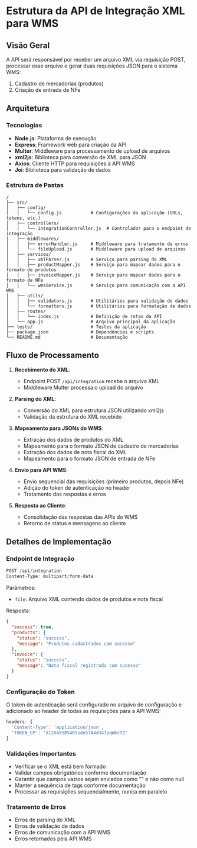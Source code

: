 # Estrutura da API de Integração XML para WMS

## Visão Geral
A API será responsável por receber um arquivo XML via requisição POST, processar esse arquivo e gerar duas requisições JSON para o sistema WMS:
1. Cadastro de mercadorias (produtos)
2. Criação de entrada de NFe

## Arquitetura

### Tecnologias
- **Node.js**: Plataforma de execução
- **Express**: Framework web para criação da API
- **Multer**: Middleware para processamento de upload de arquivos
- **xml2js**: Biblioteca para conversão de XML para JSON
- **Axios**: Cliente HTTP para requisições à API WMS
- **Joi**: Biblioteca para validação de dados

### Estrutura de Pastas
```
/
├── src/
│   ├── config/
│   │   └── config.js           # Configurações da aplicação (URLs, tokens, etc.)
│   ├── controllers/
│   │   └── integrationController.js  # Controlador para o endpoint de integração
│   ├── middlewares/
│   │   ├── errorHandler.js     # Middleware para tratamento de erros
│   │   └── fileUpload.js       # Middleware para upload de arquivos
│   ├── services/
│   │   ├── xmlParser.js        # Serviço para parsing do XML
│   │   ├── productMapper.js    # Serviço para mapear dados para o formato de produtos
│   │   ├── invoiceMapper.js    # Serviço para mapear dados para o formato de NFe
│   │   └── wmsService.js       # Serviço para comunicação com a API WMS
│   ├── utils/
│   │   ├── validators.js       # Utilitários para validação de dados
│   │   └── formatters.js       # Utilitários para formatação de dados
│   ├── routes/
│   │   └── index.js            # Definição de rotas da API
│   └── app.js                  # Arquivo principal da aplicação
├── tests/                      # Testes da aplicação
├── package.json                # Dependências e scripts
└── README.md                   # Documentação
```

## Fluxo de Processamento

1. **Recebimento do XML**:
   - Endpoint POST `/api/integration` recebe o arquivo XML
   - Middleware Multer processa o upload do arquivo

2. **Parsing do XML**:
   - Conversão do XML para estrutura JSON utilizando xml2js
   - Validação da estrutura do XML recebido

3. **Mapeamento para JSONs do WMS**:
   - Extração dos dados de produtos do XML
   - Mapeamento para o formato JSON de cadastro de mercadorias
   - Extração dos dados de nota fiscal do XML
   - Mapeamento para o formato JSON de entrada de NFe

4. **Envio para API WMS**:
   - Envio sequencial das requisições (primeiro produtos, depois NFe)
   - Adição do token de autenticação no header
   - Tratamento das respostas e erros

5. **Resposta ao Cliente**:
   - Consolidação das respostas das APIs do WMS
   - Retorno de status e mensagens ao cliente

## Detalhes de Implementação

### Endpoint de Integração
```javascript
POST /api/integration
Content-Type: multipart/form-data
```

Parâmetros:
- `file`: Arquivo XML contendo dados de produtos e nota fiscal

Resposta:
```json
{
  "success": true,
  "products": {
    "status": "success",
    "message": "Produtos cadastrados com sucesso"
  },
  "invoice": {
    "status": "success",
    "message": "Nota fiscal registrada com sucesso"
  }
}
```

### Configuração do Token
O token de autenticação será configurado no arquivo de configuração e adicionado ao header de todas as requisições para a API WMS:

```javascript
headers: {
  'Content-Type': 'application/json',
  'TOKEN_CP': 'X12X4X58S4D5sde57A4d347pqW6rTZ'
}
```

### Validações Importantes
- Verificar se o XML está bem formado
- Validar campos obrigatórios conforme documentação
- Garantir que campos vazios sejam enviados como "" e não como null
- Manter a sequência de tags conforme documentação
- Processar as requisições sequencialmente, nunca em paralelo

### Tratamento de Erros
- Erros de parsing do XML
- Erros de validação de dados
- Erros de comunicação com a API WMS
- Erros retornados pela API WMS
